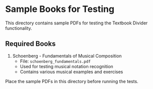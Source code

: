 # Sample Books for Testing

This directory contains sample PDFs for testing the Textbook Divider functionality.

## Required Books

1. Schoenberg - Fundamentals of Musical Composition
   - File: `schoenberg_fundamentals.pdf`
   - Used for testing musical notation recognition
   - Contains various musical examples and exercises

Place the sample PDFs in this directory before running the tests.